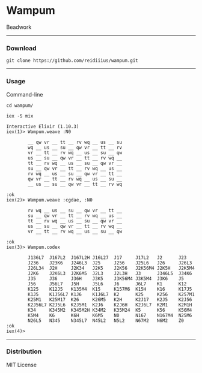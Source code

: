 # Wampum
Beadwork

---

### Download

    git clone https://github.com/reidiiius/wampum.git

---

### Usage
Command-line

    cd wampum/

    iex -S mix

    Interactive Elixir (1.10.3)
    iex(1)> Wampum.weave :N0
    
            __ qw vr __ tt __ rv wq __ us __ su 
            wq __ us __ su __ qw vr __ tt __ rv 
            vr __ tt __ rv wq __ us __ su __ qw 
            us __ su __ qw vr __ tt __ rv wq __ 
            tt __ rv wq __ us __ su __ qw vr __ 
            su __ qw vr __ tt __ rv wq __ us __ 
            rv wq __ us __ su __ qw vr __ tt __ 
            qw vr __ tt __ rv wq __ us __ su __ 
            __ us __ su __ qw vr __ tt __ rv wq 
    
    :ok
    iex(2)> Wampum.weave :cgdae, :N0 
    
            rv wq __ us __ su __ qw vr __ tt __ 
            su __ qw vr __ tt __ rv wq __ us __ 
            tt __ rv wq __ us __ su __ qw vr __ 
            us __ su __ qw vr __ tt __ rv wq __ 
            vr __ tt __ rv wq __ us __ su __ qw 
    
    :ok
    iex(3)> Wampum.codex              
    
            J136L7  J167L2  J167L2H J16L27  J17     J17L2   J2      J23
            J236    J23K6   J246L3  J25     J256    J25L6   J26     J26L3
            J26L34  J2H     J2K34   J2K5    J2K56   J2K56M4 J2K5H   J2K5M4
            J2K6    J2K6L3  J2K6M5  J2L3    J2L3H   J3      J346L5  J34K6
            J35     J36     J36H    J3K5    J3K56M4 J3K5M4  J3K6    J5
            J56     J56L7   J5H     J5L6    J6      J6L7    K1      K12
            K125    K12J5   K135M4  K15     K157M6  K15H    K16     K17J5
            K1J5    K1J56L7 K1J6    K1J6L7  K2      K25     K256    K257M1
            K25M1   K25M17  K26     K26M5   K2H     K2J17   K2J5    K2J56
            K2J56L7 K2J5L6  K2J5M1  K2J6    K2J6H   K2J6L7  K2M1    K2M1H
            K34     K345M2  K345M2H K34M2   K35M24  K5      K56     K56M4
            K5M4    K6      K6H     K6M5    N0      N167    N167M4  N25M6
            N26L5   N345    N345L7  N45L2   N5L2    N67M2   N6M2    Z0
    :ok
    iex(4)>

---

### Distribution
MIT License

